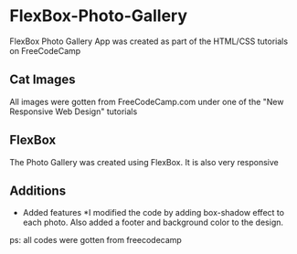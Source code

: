 # FlexBox-Photo-Gallery
FlexBox Photo Gallery App was created as part of the HTML/CSS tutorials on FreeCodeCamp
## Cat Images
All images were gotten from FreeCodeCamp.com under one of the "New Responsive Web Design" tutorials
## FlexBox
The Photo Gallery was created using FlexBox.
It is also very responsive

## Additions
* Added features
*I modified the code by adding box-shadow effect to each photo.
Also added a footer and background color to the design.

ps: all codes were gotten from freecodecamp
